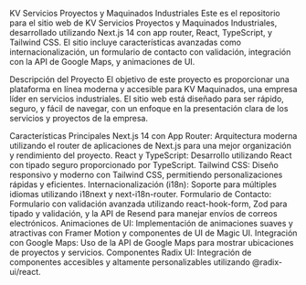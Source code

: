 KV Servicios Proyectos y Maquinados Industriales
Este es el repositorio para el sitio web de KV Servicios Proyectos y Maquinados Industriales, desarrollado utilizando Next.js 14 con app router, React, TypeScript, y Tailwind CSS. El sitio incluye características avanzadas como internacionalización, un formulario de contacto con validación, integración con la API de Google Maps, y animaciones de UI.

Descripción del Proyecto
El objetivo de este proyecto es proporcionar una plataforma en línea moderna y accesible para KV Maquinados, una empresa líder en servicios industriales. El sitio web está diseñado para ser rápido, seguro, y fácil de navegar, con un enfoque en la presentación clara de los servicios y proyectos de la empresa.

Características Principales
Next.js 14 con App Router: Arquitectura moderna utilizando el router de aplicaciones de Next.js para una mejor organización y rendimiento del proyecto.
React y TypeScript: Desarrollo utilizando React con tipado seguro proporcionado por TypeScript.
Tailwind CSS: Diseño responsivo y moderno con Tailwind CSS, permitiendo personalizaciones rápidas y eficientes.
Internacionalización (i18n): Soporte para múltiples idiomas utilizando i18next y next-i18n-router.
Formulario de Contacto: Formulario con validación avanzada utilizando react-hook-form, Zod para tipado y validación, y la API de Resend para manejar envíos de correos electrónicos.
Animaciones de UI: Implementación de animaciones suaves y atractivas con Framer Motion y componentes de UI de Magic UI.
Integración con Google Maps: Uso de la API de Google Maps para mostrar ubicaciones de proyectos y servicios.
Componentes Radix UI: Integración de componentes accesibles y altamente personalizables utilizando @radix-ui/react.
